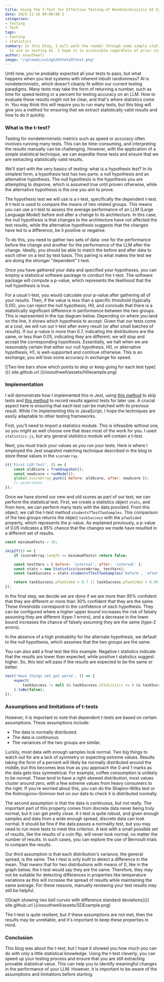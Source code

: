 ```yaml
---
title: Using the T-Test for Effective Testing of Nondeterministic AI Systems
date: 2023-11-16 00:00:00 Z
categories:
- Testing
- Tech
tags:
- testing
- statistics
summary: In this blog, I will walk the reader through some simple statistical concepts
  to aid in testing AI. I hope it is accessible regardless of prior statistical knowledge.
author: osouthwell
image: "/uploads/using%20the%20ttest.png"
---
```


Until now, you've probably expected all your tests to pass, but what happens when you test systems with inherent inbuilt randomness? AI is nondeterministic, which doesn't cleanly fit within our current testing paradigms. Many tests may take the form of returning a number, such as time for speed testing or a percent for testing accuracy on an LLM. How to evaluate these results might not be clear, and that's where statistics come in. You may think this will require you to run many tests, but this blog will give you a method for ensuring that we extract statistically valid results and how to do it quickly.

### What is the t-test?

Testing for nondeterministic metrics such as speed or accuracy often involves running many tests. This can be time-consuming, and interpreting the results manually can be challenging. However, with the application of a simple statistical technique, we can expedite these tests and ensure that we are extracting statistically valid results.

We'll start with the very basics of testing: what is a hypothesis test? In its simplest form, a hypothesis test has two parts: a null hypothesis and an alternative hypothesis. The null hypothesis is the hypothesis you are attempting to disprove, which is assumed true until proven otherwise, while the alternative hypothesis is the one you aim to prove.

The hypothesis test we will use is a t-test, specifically the dependent t-test. A t-test is used to compare the means of two related groups. This means you can use a t-test to assess the average performance of an LLM (Large Language Model) before and after a change to its architecture. In this case, the null hypothesis is that changes to the architecture have not affected the test results, while the alternative hypothesis suggests that the changes have led to a difference, be it positive or negative.

To do this, you need to gather two sets of data: one for the performance before the change and another for the performance of the LLM after the change. Ideally, you should be able to match the before and after data to each other on a test by test basis. This pairing is what makes the test we are doing the stronger "dependent" t-test.

Once you have gathered your data and specified your hypotheses, you can employ a statistical software package to conduct the t-test. The software package will compute a p-value, which represents the likelihood that the null hypothesis is true.

For a usual t-test, you would calculate your p-value after gathering all of your results. Then, if the value is less than a specific threshold (typically 0.05), you can reject the null hypothesis, H0, and conclude that there is a statistically significant difference in performance between the two groups. This is represented in the top diagram below. Depending on where you land on the line, it shows which hypothesis to accept. Given that our tests come at a cost, we will run our t-test after every result (or after small batches of results). If our p-value is more than 0.7, indicating the distributions are the same, or less than 0.05, indicating they are different, we will stop and accept the corresponding hypothesis. Essentially, we halt when we are reasonably certain that either our null hypothesis, H0, or alternative hypothesis, H1, is well-supported and continue otherwise. This is an exchange, you will lose some accuracy in exchange for speed.

![Two line bars show which points to skip or keep going for each test type]({{ site.github.url }}/osouthwell/assets/H0example.png)

### Implementation

I will demonstrate how I implemented this in Jest, using [this method](https://blog.scottlogic.com/2023/09/19/dynamically-skipping-tests-within-jest.html) to skip tests and [this method](https://blog.scottlogic.com/2023/09/12/enhancing-jest-snapshot-testing.html) to record results against tests for later use. A crucial aspect here is ensuring that each test can be matched with its previous result. While I'm implementing this in JavaScript, I hope the techniques are easily adaptable to other testing frameworks.

First, you'll need to import a statistics module. This is infeasible without one, so you might as well choose one that does most of the work for you. I used `statistics.js`, but any general statistics module will contain a t-test.

Next, you must track your values as you run your tests. Here is where I employed the Jest snapshot matching technique described in the blog to store these values in the `scoreArray`.

~~~javascript
it('First LLM Test', () => {
    const oldScore = fromSnapshot();
    const newScore = runModel();
    global.scoreArray.push({ before: oldScore, after: newScore });
    // assertions
});
~~~

Once we have stored our new and old scores as part of our test, we can perform the statistical test. First, we create a statistics object `stats`, and from here, we can perform many tests with the data provided. From this object, we call the t-test method `studentsTTestTwoSamples`. This comparison of the two groups returns the object `taskSuccess` with the `pTwoSided` property, which represents the p-value. As explained previously, a p-value of 0.05 indicates a 95% chance that the changes we made have resulted in a different set of results.

~~~javascript
const minimumTests = 10;

skipIf(() => {
    if (scoreArray.length <= minimumTests) return false;

    const testVars = { before: 'interval', after: 'interval' };
    const stats = new Statistics(scoreArray, testVars);
    const taskSuccess = stats.studentsTTestTwoSamples('before', 'after', { dependent: true });

    return taskSuccess.pTwoSided > 0.7 || taskSuccess.pTwoSided < 0.05;
});
~~~

In the final step, we decide we are done if we are more than 95% confident that they are different or more than 30% confident that they are the same. These thresholds correspond to the confidence of each hypothesis. They can be configured where a higher upper bound increases the risk of falsely assuming they are different (type-1 errors), and a decrease in the lower bound increases the chance of falsely assuming they are the same (type-2 errors).

In the absence of a high probability for the alternate hypothesis, we default to the null hypothesis, which assumes that the two groups are the same.

You can also add a final test like this example. Negative t statistics indicate that the results are lower than expected, while positive t statistics suggest higher. So, this test will pass if the results are expected to be the same or better.

~~~javascript
test('Have things not got worse', () => {
    expect(
        taskSuccess != null && taskSuccess.tStatistics <= 0 && taskSuccess.pTwoSided < 0.05
    ).toBe(false);
});
~~~

### Assumptions and limitations of t-tests

However, it is important to note that dependent t-tests are based on certain assumptions. These assumptions include:

-   The data is normally distributed.
-   The data is continuous.
-   The variances of the two groups are similar.

Luckily, most data with enough samples look normal. Two big things to watch out for are a lack of symmetry or expecting extreme values. Results taking the form of a percent will likely be normally distributed around the middle, but this becomes less true as you approach the 0 and 1 marks as the data gets less symmetrical. For example, coffee consumption is unlikely to be normal. These tend to have a right-skewed distribution, most values cluster around zero, with a few extreme values from heavy consumers to the right. If you're worried about this, you can do the Shapiro–Wilks test or the Kolmogorov–Smirnov test on our data to check it is distributed normally.

The second assumption is that the data is continuous, but not really. The important part of this property comes from discrete data never being truly normal, but it can get pretty close. A t-test is quite robust, and given enough samples and data from a wide enough spread, discrete data can look normal. It should be fine if the data passes a normality test, but you may need to run more tests to meet this criterion. A test with a small possible set of results, like the results of a coin flip, will never look normal, no matter the number of results. In such cases, you can explore the use of Bernoulli trials to compare the results.

Our third assumption is that each distribution's variance, the general spread, is the same. The t-test is only built to detect a difference in the mean. That means that for two distributions with means of 0, like in the graph below, the t-test would say they are the same. Therefore, they may not be suitable for detecting differences in properties like temperature variations as this will increase the spread of results while maintaining the same average. For these reasons, manually reviewing your test results may still be helpful.

![Graph showing two bell curves with difference standard deviations]({{ site.github.url }}/osouthwell/assets/SDExample.png)

The t-test is quite resilient, but if these assumptions are not met, then the results may be unreliable, and it's important to keep these properties in mind.

### Conclusion

This blog was about the t-test, but I hope it showed you how much you can do with only a little statistical knowledge. Using the t-test cleverly, you can speed up your testing process and ensure that you are still extracting provable statistical value. This can help you to identify meaningful changes in the performance of your LLM. However, it is important to be aware of the assumptions and limitations before starting.
